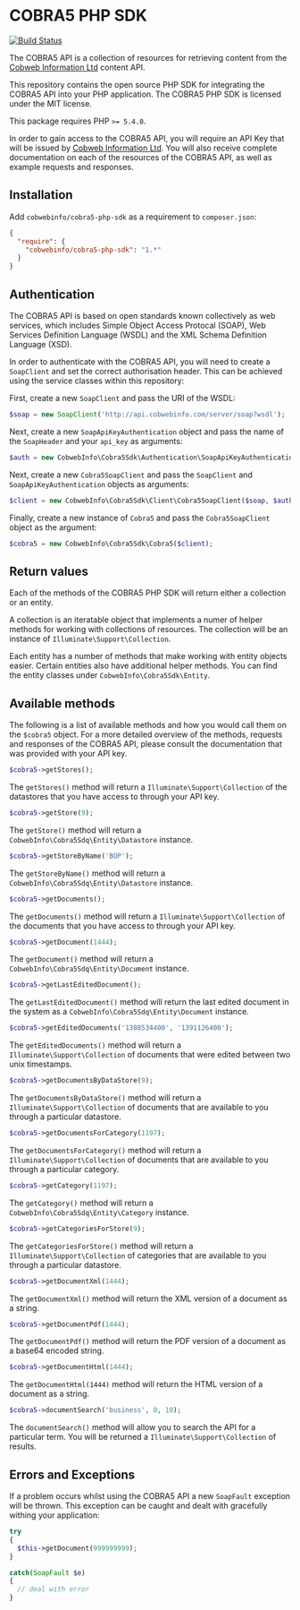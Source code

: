 # COBRA5 PHP SDK

[![Build Status](https://travis-ci.org/cobwebinfo/cobra5-php-sdk.svg?branch=master)](https://travis-ci.org/cobwebinfo/cobra5-php-sdk)

The COBRA5 API is a collection of resources for retrieving content from the [Cobweb Information Ltd](http://www.cobwebinfo.com) content API.

This repository contains the open source PHP SDK for integrating the COBRA5 API into your PHP application. The COBRA5 PHP SDK is licensed under the MIT license.

This package requires PHP `>= 5.4.0`.

In order to gain access to the COBRA5 API, you will require an API Key that will be issued by [Cobweb Information Ltd](http://www.cobwebinfo.com). You will also receive complete documentation on each of the resources of the COBRA5 API, as well as example requests and responses.

## Installation
Add `cobwebinfo/cobra5-php-sdk` as a requirement to `composer.json`:

```json
{
  "require": {
    "cobwebinfo/cobra5-php-sdk": "1.*"
  }
}
```

## Authentication
The COBRA5 API is based on open standards known collectively as web services, which includes Simple Object Access Protocal (SOAP), Web Services Definition Language (WSDL) and the XML Schema Definition Language (XSD).

In order to authenticate with the COBRA5 API, you will need to create a `SoapClient` and set the correct authorisation header. This can be achieved using the service classes within this repository:

First, create a new `SoapClient` and pass the URI of the WSDL:
```php
$soap = new SoapClient('http://api.cobwebinfo.com/server/soap?wsdl');
```

Next, create a new `SoapApiKeyAuthentication` object and pass the name of the `SoapHeader` and your `api_key` as arguments:
```php
$auth = new CobwebInfo\Cobra5Sdk\Authentication\SoapApiKeyAuthentication('Auth', 'api_key');
```

Next, create a new `Cobra5SoapClient` and pass the `SoapClient` and `SoapApiKeyAuthentication` objects as arguments:
```php
$client = new CobwebInfo\Cobra5Sdk\Client\Cobra5SoapClient($soap, $auth);
```

Finally, create a new instance of `Cobra5` and pass the `Cobra5SoapClient` object as the argument:
```php
$cobra5 = new CobwebInfo\Cobra5Sdk\Cobra5($client);
```

## Return values
Each of the methods of the COBRA5 PHP SDK will return either a collection or an entity.

A collection is an iteratable object that implements a numer of helper methods for working with collections of resources. The collection will be an instance of `Illuminate\Support\Collection`.

Each entity has a number of methods that make working with entity objects easier. Certain entities also have additional helper methods. You can find the entity classes under `CobwebInfo\Cobra5Sdk\Entity`.

## Available methods
The following is a list of available methods and how you would call them on the `$cobra5` object. For a more detailed overview of the methods, requests and responses of the COBRA5 API, please consult the documentation that was provided with your API key.

```php
$cobra5->getStores();
```
The `getStores()` method will return a `Illuminate\Support\Collection` of the datastores that you have access to through your API key.

```php
$cobra5->getStore(9);
```
The `getStore()` method will return a `CobwebInfo\Cobra5Sdq\Entity\Datastore` instance.

```php
$cobra5->getStoreByName('BOP');
```
The `getStoreByName()` method will return a `CobwebInfo\Cobra5Sdq\Entity\Datastore` instance.

```php
$cobra5->getDocuments();
```
The `getDocuments()` method will return a `Illuminate\Support\Collection` of the documents that you have access to through your API key.

```php
$cobra5->getDocument(1444);
```
The `getDocument()` method will return a `CobwebInfo\Cobra5Sdq\Entity\Document` instance.

```php
$cobra5->getLastEditedDocument();
```
The `getLastEditedDocument()` method will return the last edited document in the system as a `CobwebInfo\Cobra5Sdq\Entity\Document` instance.

```php
$cobra5->getEditedDocuments('1388534400', '1391126400');
```
The `getEditedDocuments()` method will return a `Illuminate\Support\Collection` of documents that were edited between two unix timestamps.

```php
$cobra5->getDocumentsByDataStore(9);
```
The `getDocumentsByDataStore()` method will return a `Illuminate\Support\Collection` of documents that are available to you through a particular datastore.

```php
$cobra5->getDocumentsForCategory(1197);
```
The `getDocumentsForCategory()` method will return a `Illuminate\Support\Collection` of documents that are available to you through a particular category.

```php
$cobra5->getCategory(1197);
```
The `getCategory()` method will return a `CobwebInfo\Cobra5Sdq\Entity\Category` instance.

```php
$cobra5->getCategoriesForStore(9);
```
The `getCategoriesForStore()` method will return a `Illuminate\Support\Collection` of categories that are available to you through a particular datastore.

```php
$cobra5->getDocumentXml(1444);
```
The `getDocumentXml()` method will return the XML version of a document as a string.

```php
$cobra5->getDocumentPdf(1444);
```
The `getDocumentPdf()` method will return the PDF version of a document as a base64 encoded string.

```php
$cobra5->getDocumentHtml(1444);
```
The `getDocumentHtml(1444)` method will return the HTML version of a document as a string.

```php
$cobra5->documentSearch('business', 0, 10);
```
The `documentSearch()` method will allow you to search the API for a particular term. You will be returned a `Illuminate\Support\Collection` of results.

## Errors and Exceptions
If a problem occurs whilst using the COBRA5 API a new `SoapFault` exception will be thrown. This exception can be caught and dealt with gracefully withing your application:
```php
try
{
  $this->getDocument(999999999);
}

catch(SoapFault $e)
{
  // deal with error
}
```
